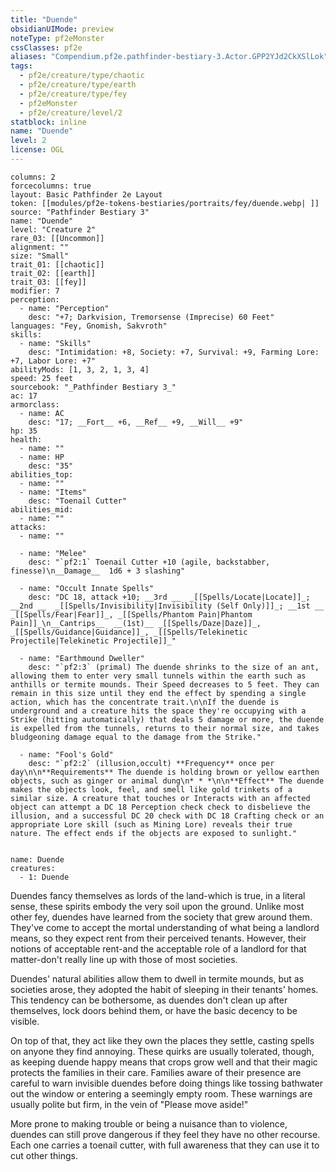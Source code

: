 ```yaml
---
title: "Duende"
obsidianUIMode: preview
noteType: pf2eMonster
cssClasses: pf2e
aliases: "Compendium.pf2e.pathfinder-bestiary-3.Actor.GPP2YJd2CkXSlLok" 
tags:
  - pf2e/creature/type/chaotic
  - pf2e/creature/type/earth
  - pf2e/creature/type/fey
  - pf2eMonster
  - pf2e/creature/level/2
statblock: inline
name: "Duende"
level: 2
license: OGL
---
```


```statblock
columns: 2
forcecolumns: true
layout: Basic Pathfinder 2e Layout
token: [[modules/pf2e-tokens-bestiaries/portraits/fey/duende.webp| ]]
source: "Pathfinder Bestiary 3"
name: "Duende"
level: "Creature 2"
rare_03: [[Uncommon]]
alignment: ""
size: "Small"
trait_01: [[chaotic]]
trait_02: [[earth]]
trait_03: [[fey]]
modifier: 7
perception:
  - name: "Perception"
    desc: "+7; Darkvision, Tremorsense (Imprecise) 60 Feet"
languages: "Fey, Gnomish, Sakvroth"
skills:
  - name: "Skills"
    desc: "Intimidation: +8, Society: +7, Survival: +9, Farming Lore: +7, Labor Lore: +7"
abilityMods: [1, 3, 2, 1, 3, 4]
speed: 25 feet
sourcebook: "_Pathfinder Bestiary 3_"
ac: 17
armorclass:
  - name: AC
    desc: "17; __Fort__ +6, __Ref__ +9, __Will__ +9"
hp: 35
health:
  - name: ""
  - name: HP
    desc: "35"
abilities_top:
  - name: ""
  - name: "Items"
    desc: "Toenail Cutter"
abilities_mid:
  - name: ""
attacks:
  - name: ""

  - name: "Melee"
    desc: "`pf2:1` Toenail Cutter +10 (agile, backstabber, finesse)\n__Damage__  1d6 + 3 slashing"

  - name: "Occult Innate Spells"
    desc: "DC 18, attack +10; __3rd __  _[[Spells/Locate|Locate]]_; __2nd __  _[[Spells/Invisibility|Invisibility (Self Only)]]_; __1st __  _[[Spells/Fear|Fear]]_, _[[Spells/Phantom Pain|Phantom Pain]]_\n__Cantrips__  __(1st)__ _[[Spells/Daze|Daze]]_, _[[Spells/Guidance|Guidance]]_, _[[Spells/Telekinetic Projectile|Telekinetic Projectile]]_"

  - name: "Earthmound Dweller"
    desc: "`pf2:3` (primal) The duende shrinks to the size of an ant, allowing them to enter very small tunnels within the earth such as anthills or termite mounds. Their Speed decreases to 5 feet. They can remain in this size until they end the effect by spending a single action, which has the concentrate trait.\n\nIf the duende is underground and a creature hits the space they're occupying with a Strike (hitting automatically) that deals 5 damage or more, the duende is expelled from the tunnels, returns to their normal size, and takes bludgeoning damage equal to the damage from the Strike."

  - name: "Fool's Gold"
    desc: "`pf2:2` (illusion,occult) **Frequency** once per day\n\n**Requirements** The duende is holding brown or yellow earthen objects, such as ginger or animal dung\n* * *\n\n**Effect** The duende makes the objects look, feel, and smell like gold trinkets of a similar size. A creature that touches or Interacts with an affected object can attempt a DC 18 Perception check check to disbelieve the illusion, and a successful DC 20 check with DC 18 Crafting check or an appropriate Lore skill (such as Mining Lore) reveals their true nature. The effect ends if the objects are exposed to sunlight."
 
```

```encounter-table
name: Duende
creatures:
  - 1: Duende
```



Duendes fancy themselves as lords of the land-which is true, in a literal sense, these spirits embody the very soil upon the ground. Unlike most other fey, duendes have learned from the society that grew around them. They've come to accept the mortal understanding of what being a landlord means, so they expect rent from their perceived tenants. However, their notions of acceptable rent-and the acceptable role of a landlord for that matter-don't really line up with those of most societies.

Duendes' natural abilities allow them to dwell in termite mounds, but as societies arose, they adopted the habit of sleeping in their tenants' homes. This tendency can be bothersome, as duendes don't clean up after themselves, lock doors behind them, or have the basic decency to be visible.

On top of that, they act like they own the places they settle, casting spells on anyone they find annoying. These quirks are usually tolerated, though, as keeping duende happy means that crops grow well and that their magic protects the families in their care. Families aware of their presence are careful to warn invisible duendes before doing things like tossing bathwater out the window or entering a seemingly empty room. These warnings are usually polite but firm, in the vein of "Please move aside!"

More prone to making trouble or being a nuisance than to violence, duendes can still prove dangerous if they feel they have no other recourse. Each one carries a toenail cutter, with full awareness that they can use it to cut other things.
